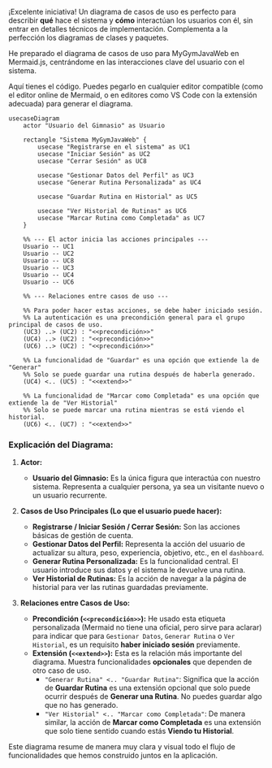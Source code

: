 ¡Excelente iniciativa! Un diagrama de casos de uso es perfecto para describir **qué** hace el sistema y **cómo** interactúan los usuarios con él, sin entrar en detalles técnicos de implementación. Complementa a la perfección los diagramas de clases y paquetes.

He preparado el diagrama de casos de uso para MyGymJavaWeb en Mermaid.js, centrándome en las interacciones clave del usuario con el sistema.

Aquí tienes el código. Puedes pegarlo en cualquier editor compatible (como el editor online de Mermaid, o en editores como VS Code con la extensión adecuada) para generar el diagrama.

```mermaid
usecaseDiagram
    actor "Usuario del Gimnasio" as Usuario

    rectangle "Sistema MyGymJavaWeb" {
        usecase "Registrarse en el sistema" as UC1
        usecase "Iniciar Sesión" as UC2
        usecase "Cerrar Sesión" as UC8

        usecase "Gestionar Datos del Perfil" as UC3
        usecase "Generar Rutina Personalizada" as UC4

        usecase "Guardar Rutina en Historial" as UC5

        usecase "Ver Historial de Rutinas" as UC6
        usecase "Marcar Rutina como Completada" as UC7
    }

    %% --- El actor inicia las acciones principales ---
    Usuario -- UC1
    Usuario -- UC2
    Usuario -- UC8
    Usuario -- UC3
    Usuario -- UC4
    Usuario -- UC6

    %% --- Relaciones entre casos de uso ---

    %% Para poder hacer estas acciones, se debe haber iniciado sesión.
    %% La autenticación es una precondición general para el grupo principal de casos de uso.
    (UC3) ..> (UC2) : "<<precondición>>"
    (UC4) ..> (UC2) : "<<precondición>>"
    (UC6) ..> (UC2) : "<<precondición>>"

    %% La funcionalidad de "Guardar" es una opción que extiende la de "Generar"
    %% Solo se puede guardar una rutina después de haberla generado.
    (UC4) <.. (UC5) : "<<extend>>"

    %% La funcionalidad de "Marcar como Completada" es una opción que extiende la de "Ver Historial"
    %% Solo se puede marcar una rutina mientras se está viendo el historial.
    (UC6) <.. (UC7) : "<<extend>>"
```

### Explicación del Diagrama:

1.  **Actor:**
    *   **Usuario del Gimnasio:** Es la única figura que interactúa con nuestro sistema. Representa a cualquier persona, ya sea un visitante nuevo o un usuario recurrente.

2.  **Casos de Uso Principales (Lo que el usuario puede hacer):**
    *   **Registrarse / Iniciar Sesión / Cerrar Sesión:** Son las acciones básicas de gestión de cuenta.
    *   **Gestionar Datos del Perfil:** Representa la acción del usuario de actualizar su altura, peso, experiencia, objetivo, etc., en el `dashboard`.
    *   **Generar Rutina Personalizada:** Es la funcionalidad central. El usuario introduce sus datos y el sistema le devuelve una rutina.
    *   **Ver Historial de Rutinas:** Es la acción de navegar a la página de historial para ver las rutinas guardadas previamente.

3.  **Relaciones entre Casos de Uso:**
    *   **Precondición (`<<precondición>>`):** He usado esta etiqueta personalizada (Mermaid no tiene una oficial, pero sirve para aclarar) para indicar que para `Gestionar Datos`, `Generar Rutina` o `Ver Historial`, es un requisito **haber iniciado sesión** previamente.
    *   **Extensión (`<<extend>>`):** Esta es la relación más importante del diagrama. Muestra funcionalidades **opcionales** que dependen de otro caso de uso.
        *   `"Generar Rutina" <.. "Guardar Rutina"`: Significa que la acción de **Guardar Rutina** es una extensión opcional que solo puede ocurrir después de **Generar una Rutina**. No puedes guardar algo que no has generado.
        *   `"Ver Historial" <.. "Marcar como Completada"`: De manera similar, la acción de **Marcar como Completada** es una extensión que solo tiene sentido cuando estás **Viendo tu Historial**.

Este diagrama resume de manera muy clara y visual todo el flujo de funcionalidades que hemos construido juntos en la aplicación.
